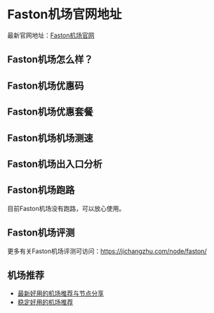 # Faston机场官网地址
最新官网地址：[Faston机场官网](https://jcz.affxc.com/faston/)

## Faston机场怎么样？


## Faston机场优惠码


## Faston机场优惠套餐


## Faston机场机场测速


## Faston机场出入口分析


## Faston机场跑路
目前Faston机场没有跑路，可以放心使用。

## Faston机场评测
更多有关Faston机场评测可访问：https://jichangzhu.com/node/faston/

## 机场推荐
 - [最新好用的机场推荐与节点分享](https://github.com/jichangzhu/JichangTuijian)
 - [稳定好用的机场推荐](https://jichangzhu.com/node/?utm_source=github&utm_medium=jichangzhu-details)

